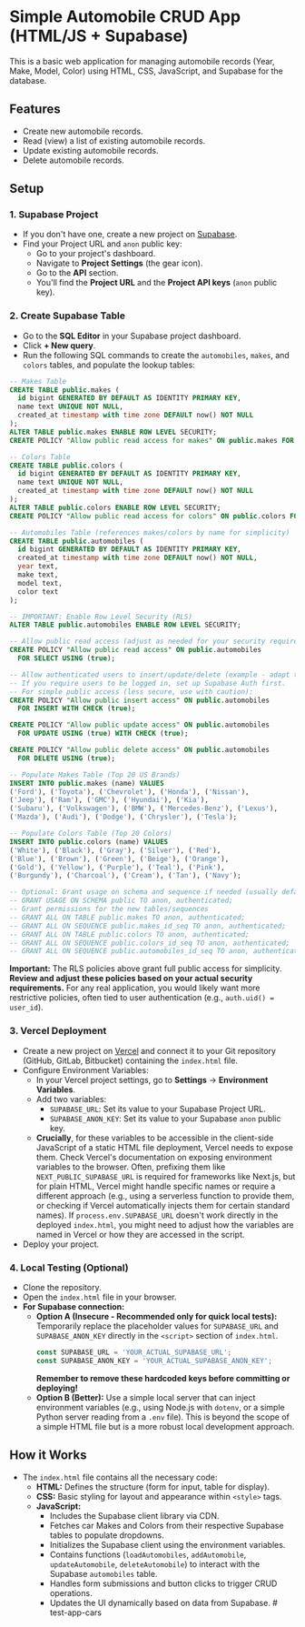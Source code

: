 # Simple Automobile CRUD App (HTML/JS + Supabase)

This is a basic web application for managing automobile records (Year, Make, Model, Color) using HTML, CSS, JavaScript, and Supabase for the database.

## Features

- Create new automobile records.
- Read (view) a list of existing automobile records.
- Update existing automobile records.
- Delete automobile records.

## Setup

### 1. Supabase Project

- If you don't have one, create a new project on [Supabase](https://supabase.com/).
- Find your Project URL and `anon` public key:
    - Go to your project's dashboard.
    - Navigate to **Project Settings** (the gear icon).
    - Go to the **API** section.
    - You'll find the **Project URL** and the **Project API keys** (`anon` public key).

### 2. Create Supabase Table

- Go to the **SQL Editor** in your Supabase project dashboard.
- Click **+ New query**.
- Run the following SQL commands to create the `automobiles`, `makes`, and `colors` tables, and populate the lookup tables:

```sql
-- Makes Table
CREATE TABLE public.makes (
  id bigint GENERATED BY DEFAULT AS IDENTITY PRIMARY KEY,
  name text UNIQUE NOT NULL,
  created_at timestamp with time zone DEFAULT now() NOT NULL
);
ALTER TABLE public.makes ENABLE ROW LEVEL SECURITY;
CREATE POLICY "Allow public read access for makes" ON public.makes FOR SELECT USING (true);

-- Colors Table
CREATE TABLE public.colors (
  id bigint GENERATED BY DEFAULT AS IDENTITY PRIMARY KEY,
  name text UNIQUE NOT NULL,
  created_at timestamp with time zone DEFAULT now() NOT NULL
);
ALTER TABLE public.colors ENABLE ROW LEVEL SECURITY;
CREATE POLICY "Allow public read access for colors" ON public.colors FOR SELECT USING (true);

-- Automobiles Table (references makes/colors by name for simplicity)
CREATE TABLE public.automobiles (
  id bigint GENERATED BY DEFAULT AS IDENTITY PRIMARY KEY,
  created_at timestamp with time zone DEFAULT now() NOT NULL,
  year text,
  make text,
  model text,
  color text
);

-- IMPORTANT: Enable Row Level Security (RLS)
ALTER TABLE public.automobiles ENABLE ROW LEVEL SECURITY;

-- Allow public read access (adjust as needed for your security requirements)
CREATE POLICY "Allow public read access" ON public.automobiles
  FOR SELECT USING (true);

-- Allow authenticated users to insert/update/delete (example - adapt to your needs)
-- If you require users to be logged in, set up Supabase Auth first.
-- For simple public access (less secure, use with caution):
CREATE POLICY "Allow public insert access" ON public.automobiles
  FOR INSERT WITH CHECK (true);

CREATE POLICY "Allow public update access" ON public.automobiles
  FOR UPDATE USING (true) WITH CHECK (true);

CREATE POLICY "Allow public delete access" ON public.automobiles
  FOR DELETE USING (true);

-- Populate Makes Table (Top 20 US Brands)
INSERT INTO public.makes (name) VALUES
('Ford'), ('Toyota'), ('Chevrolet'), ('Honda'), ('Nissan'),
('Jeep'), ('Ram'), ('GMC'), ('Hyundai'), ('Kia'),
('Subaru'), ('Volkswagen'), ('BMW'), ('Mercedes-Benz'), ('Lexus'),
('Mazda'), ('Audi'), ('Dodge'), ('Chrysler'), ('Tesla');

-- Populate Colors Table (Top 20 Colors)
INSERT INTO public.colors (name) VALUES
('White'), ('Black'), ('Gray'), ('Silver'), ('Red'),
('Blue'), ('Brown'), ('Green'), ('Beige'), ('Orange'),
('Gold'), ('Yellow'), ('Purple'), ('Teal'), ('Pink'),
('Burgundy'), ('Charcoal'), ('Cream'), ('Tan'), ('Navy');

-- Optional: Grant usage on schema and sequence if needed (usually default)
-- GRANT USAGE ON SCHEMA public TO anon, authenticated;
-- Grant permissions for the new tables/sequences
-- GRANT ALL ON TABLE public.makes TO anon, authenticated;
-- GRANT ALL ON SEQUENCE public.makes_id_seq TO anon, authenticated;
-- GRANT ALL ON TABLE public.colors TO anon, authenticated;
-- GRANT ALL ON SEQUENCE public.colors_id_seq TO anon, authenticated;
-- GRANT ALL ON SEQUENCE public.automobiles_id_seq TO anon, authenticated;
```

**Important:** The RLS policies above grant full public access for simplicity. **Review and adjust these policies based on your actual security requirements.** For any real application, you would likely want more restrictive policies, often tied to user authentication (e.g., `auth.uid() = user_id`).

### 3. Vercel Deployment

- Create a new project on [Vercel](https://vercel.com/) and connect it to your Git repository (GitHub, GitLab, Bitbucket) containing the `index.html` file.
- Configure Environment Variables:
    - In your Vercel project settings, go to **Settings** -> **Environment Variables**.
    - Add two variables:
        - `SUPABASE_URL`: Set its value to your Supabase Project URL.
        - `SUPABASE_ANON_KEY`: Set its value to your Supabase `anon` public key.
    - **Crucially**, for these variables to be accessible in the client-side JavaScript of a static HTML file deployment, Vercel needs to expose them. Check Vercel's documentation on exposing environment variables to the browser. Often, prefixing them like `NEXT_PUBLIC_SUPABASE_URL` is required for frameworks like Next.js, but for plain HTML, Vercel might handle specific names or require a different approach (e.g., using a serverless function to provide them, or checking if Vercel automatically injects them for certain standard names). If `process.env.SUPABASE_URL` doesn't work directly in the deployed `index.html`, you might need to adjust how the variables are named in Vercel or how they are accessed in the script.
- Deploy your project.

### 4. Local Testing (Optional)

- Clone the repository.
- Open the `index.html` file in your browser.
- **For Supabase connection:**
    - **Option A (Insecure - Recommended only for quick local tests):** Temporarily replace the placeholder values for `SUPABASE_URL` and `SUPABASE_ANON_KEY` directly in the `<script>` section of `index.html`.
      ```javascript
      const SUPABASE_URL = 'YOUR_ACTUAL_SUPABASE_URL';
      const SUPABASE_ANON_KEY = 'YOUR_ACTUAL_SUPABASE_ANON_KEY';
      ```
      **Remember to remove these hardcoded keys before committing or deploying!**
    - **Option B (Better):** Use a simple local server that can inject environment variables (e.g., using Node.js with `dotenv`, or a simple Python server reading from a `.env` file). This is beyond the scope of a simple HTML file but is a more robust local development approach.

## How it Works

- The `index.html` file contains all the necessary code:
    - **HTML:** Defines the structure (form for input, table for display).
    - **CSS:** Basic styling for layout and appearance within `<style>` tags.
    - **JavaScript:**
        - Includes the Supabase client library via CDN.
        - Fetches car Makes and Colors from their respective Supabase tables to populate dropdowns.
        - Initializes the Supabase client using the environment variables.
        - Contains functions (`loadAutomobiles`, `addAutomobile`, `updateAutomobile`, `deleteAutomobile`) to interact with the Supabase `automobiles` table.
        - Handles form submissions and button clicks to trigger CRUD operations.
        - Updates the UI dynamically based on data from Supabase. # test-app-cars
